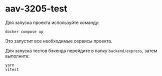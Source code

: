 # aav-3205-test

Для запуска проекта используйте команду:

```
docker compose up
```

Это запустит все необходимые сервисы проекта.

Для запуска тестов бэкенда перейдите в папку `backend/express`, затем выполните:

```
yarn
vitest
```



